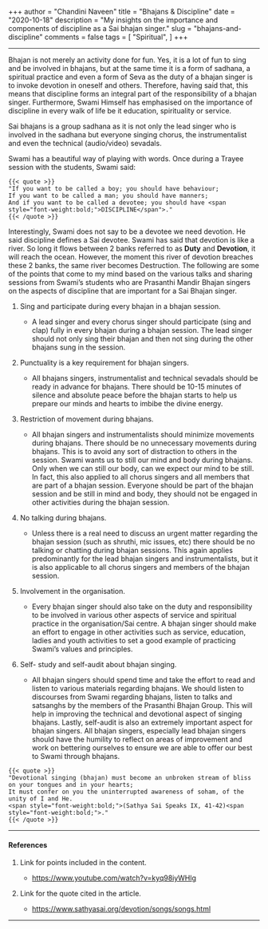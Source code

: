 +++
author = "Chandini Naveen"
title = "Bhajans & Discipline"
date = "2020-10-18"
description = "My insights on the importance and components of discipline as a Sai bhajan singer."
slug = "bhajans-and-discipline"
comments = false
tags = [
    "Spiritual",
]
+++

---

Bhajan is not merely an activity done for fun. Yes, it is a lot of fun to sing and be involved in bhajans, but at the same time it is a form of sadhana, a spiritual practice and even a form of Seva as the duty of a bhajan singer is to invoke devotion in oneself and others. Therefore, having said that, this means that discipline forms an integral part of the responsibility of a bhajan singer. Furthermore, Swami Himself has emphasised on the importance of discipline in every walk of life be it education, spirituality or service. 

Sai bhajans is a group sadhana as it is not only the lead singer who is involved in the sadhana but everyone singing chorus, the instrumentalist and even the technical (audio/video) sevadals. 

Swami has a beautiful way of playing with words. Once during a Trayee session with the students, Swami said:

```
{{< quote >}}
"If you want to be called a boy; you should have behaviour; 
If you want to be called a man; you should have manners; 
And if you want to be called a devotee; you should have <span style="font-weight:bold;">DISCIPLINE</span">."
{{< /quote >}}
```

Interestingly, Swami does not say to be a devotee we need devotion. He said discipline defines a Sai devotee. Swami has said that devotion is like a river. So long it flows between 2 banks referred to as **Duty** and **Devotion**, it will reach the ocean. However, the moment this river of devotion breaches these 2 banks, the same river becomes Destruction. The following are some of the points that come to my mind based on the various talks and sharing sessions from Swami’s students who are Prasanthi Mandir Bhajan singers on the aspects of discipline that are important for a Sai Bhajan singer. 

1. Sing and participate during every bhajan in a bhajan session. 
    * A lead singer and every chorus singer should participate (sing and clap) fully in every bhajan during a bhajan session. The lead singer should not only sing their bhajan and then not sing during the other bhajans sung in the session. 

2. Punctuality is a key requirement for bhajan singers. 
    * All bhajans singers, instrumentalist and technical sevadals should be ready in advance for bhajans. There should be 10-15 minutes of silence and absolute peace before the bhajan starts to help us prepare our minds and hearts to imbibe the divine energy. 

3. Restriction of movement during bhajans. 
    * All bhajan singers and instrumentalists should minimize movements during bhajans. There should be no unnecessary movements during bhajans. This is to avoid any sort of distraction to others in the session. Swami wants us to still our mind and body during bhajans. Only when we can still our body, can we expect our mind to be still. In fact, this also applied to all chorus singers and all members that are part of a bhajan session. Everyone should be part of the bhajan session and be still in mind and body, they should not be engaged in other activities during the bhajan session. 

4. No talking during bhajans. 
    * Unless there is a real need to discuss an urgent matter regarding the bhajan session (such as shruthi, mic issues, etc) there should be no talking or chatting during bhajan sessions. This again applies predominantly for the lead bhajan singers and instrumentalists, but it is also applicable to all chorus singers and members of the bhajan session. 

5. Involvement in the organisation.
    * Every bhajan singer should also take on the duty and responsibility to be involved in various other aspects of service and spiritual practice in the organisation/Sai centre. A bhajan singer should make an effort to engage in other activities such as service, education, ladies and youth activities to set a good example of practicing Swami’s values and principles. 

6. Self- study and self-audit about bhajan singing.
    * All bhajan singers should spend time and take the effort to read and listen to various materials regarding bhajans. We should listen to discourses from Swami regarding bhajans, listen to talks and satsanghs by the members of the Prasanthi Bhajan Group. This will help in improving the technical and devotional aspect of singing bhajans. Lastly, self-audit is also an extremely important aspect for bhajan singers. All bhajan singers, especially lead bhajan singers should have the humility to reflect on areas of improvement and work on bettering ourselves to ensure we are able to offer our best to Swami through bhajans. 

```
{{< quote >}}
"Devotional singing (bhajan) must become an unbroken stream of bliss on your tongues and in your hearts; 
It must confer on you the uninterrupted awareness of soham, of the unity of I and He. 
<span style="font-weight:bold;">(Sathya Sai Speaks IX, 41-42)<span style="font-weight:bold;">."
{{< /quote >}}
```

---

#### References

1. Link for points included in the content.
    * https://www.youtube.com/watch?v=kyq98iyWHlg

2. Link for the quote cited in the article.
    * https://www.sathyasai.org/devotion/songs/songs.html 

---